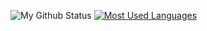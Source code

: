 ![My Github Status](https://github-readme-stats.vercel.app/api?username=uzuLee&hide=contribs,prs&show_icons=true&theme=gruvbox)
[![Most Used Languages](https://github-readme-stats.vercel.app/api/top-langs/?username=uzuLee)](https://github.com/anuraghazra/github-readme-stats)
